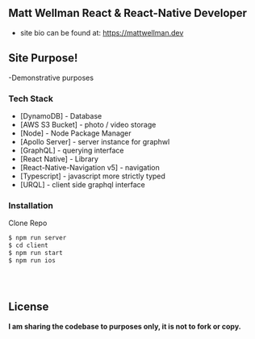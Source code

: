 ## Matt Wellman React & React-Native Developer

- site bio can be found at:
https://mattwellman.dev

## Site Purpose!

  -Demonstrative purposes
    


### Tech Stack


* [DynamoDB] - Database
* [AWS S3 Bucket] - photo / video storage 
* [Node] - Node Package Manager
* [Apollo Server] - server instance for graphwl
* [GraphQL] - querying interface
* [React Native] - Library
* [React-Native-Navigation v5] - navigation
* [Typescript] - javascript more strictly typed
* [URQL] - client side graphql interface


### Installation

Clone Repo

```sh
$ npm run server 
$ cd client
$ npm run start 
$ npm run ios





```



License
----
**I am sharing the codebase to  purposes only, it is not to fork or copy.**